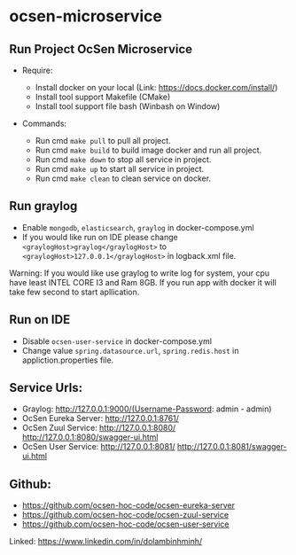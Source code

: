 # ocsen-microservice
## Run Project OcSen Microservice
- Require:
    + Install docker on your local (Link: https://docs.docker.com/install/)
    + Install tool support Makefile (CMake)
    + Install tool support file bash (Winbash on Window)

- Commands:
    + Run cmd `make pull` to pull all project.
    + Run cmd `make build` to build image docker and run all project.
    + Run cmd `make down` to stop all service in project.
    + Run cmd `make up` to start all service in project.
    + Run cmd `make clean` to clean service on docker.

## Run graylog
- Enable `mongodb`, `elasticsearch`, `graylog` in docker-compose.yml
- If you would like run on IDE please change `<graylogHost>graylog</graylogHost>` to  `<graylogHost>127.0.0.1</graylogHost>` in logback.xml file.

Warning: If you would like use graylog to write log for system, your cpu have least INTEL CORE I3 and Ram 8GB.
         If you run app with docker it will take few second to start apllication.

## Run on IDE
- Disable `ocsen-user-service` in docker-compose.yml
- Change value `spring.datasource.url`, `spring.redis.host` in appliction.properties file.

## Service Urls:

- Graylog:             http://127.0.0.1:9000/(Username-Password: admin - admin)
- OcSen Eureka Server: http://127.0.0.1:8761/
- OcSen Zuul Service:  http://127.0.0.1:8080/
                       http://127.0.0.1:8080/swagger-ui.html
- OcSen User Service:  http://127.0.0.1:8081/
                       http://127.0.0.1:8081/swagger-ui.html

## Github:
+ https://github.com/ocsen-hoc-code/ocsen-eureka-server
+ https://github.com/ocsen-hoc-code/ocsen-zuul-service
+ https://github.com/ocsen-hoc-code/ocsen-user-service

Linked: https://www.linkedin.com/in/dolambinhminh/
